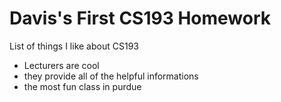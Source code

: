 # Davis's First CS193 Homework

List of things I like about CS193
- Lecturers are cool
- they provide all of the helpful informations
- the most fun class in purdue
